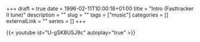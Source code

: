 +++ 
draft = true
date = 1996-02-11T10:00:18+01:00
title = "Intro (Fasttracker II tune)"
description = ""
slug = "" 
tags = ["music"]
categories = []
externalLink = ""
series = []
+++

{{< youtube id="U-gSK8USJ9c" autoplay="true" >}}
